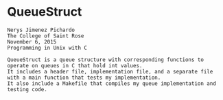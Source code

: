 # QueueStruct

	Nerys Jimenez Pichardo
	The College of Saint Rose
	November 6, 2015
	Programming in Unix with C
	
	QueueStruct is a queue structure with corresponding functions to operate on queues in C that hold int values. 
	It includes a header file, implementation file, and a separate file with a main function that tests my implementation. 
	It also include a Makefile that compiles my queue implementation and testing code.
